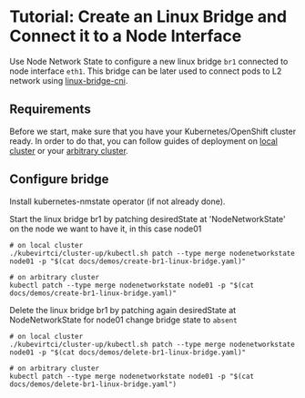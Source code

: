 # Tutorial: Create an Linux Bridge and Connect it to a Node Interface

Use Node Network State to configure a new linux bridge `br1` connected
to node interface `eth1`. This bridge can be later used to connect pods to
L2 network using [linux-bridge-cni](https://github.com/containernetworking/plugins/tree/master/plugins/main/bridge).

## Requirements

Before we start, make sure that you have your Kubernetes/OpenShift cluster
ready. In order to do that, you can follow guides of deployment on
[local cluster](deployment-local-cluster.md) or your
[arbitrary cluster](deployment-arbitrary-cluster.md).

## Configure bridge

Install kubernetes-nmstate operator (if not already done).

Start the linux bridge br1 by patching desiredState at 'NodeNetworkState'
on the node we want to have it, in this case node01

```shell
# on local cluster
./kubevirtci/cluster-up/kubectl.sh patch --type merge nodenetworkstate node01 -p "$(cat docs/demos/create-br1-linux-bridge.yaml)"

# on arbitrary cluster
kubectl patch --type merge nodenetworkstate node01 -p "$(cat docs/demos/create-br1-linux-bridge.yaml)"
```

Delete the linux bridge br1 by patching again desiredState at NodeNetworkState
for node01 change bridge state to `absent`

```shell
# on local cluster
./kubevirtci/cluster-up/kubectl.sh patch --type merge nodenetworkstate node01 -p "$(cat docs/demos/delete-br1-linux-bridge.yaml)"

# on arbitrary cluster
kubectl patch --type merge nodenetworkstate node01 -p "$(cat docs/demos/delete-br1-linux-bridge.yaml")
```
